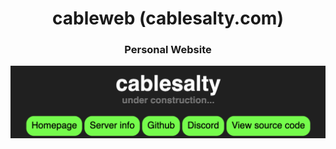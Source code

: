 <h1 style="text-align: center">cableweb (cablesalty.com)</h1>
<h3 style="text-align: center">Personal Website</h3>
<img style="text-align: center" src="header.png">